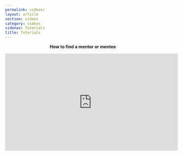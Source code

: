 ```yaml
---
permalink: videos/
layout: article
section: videos
category: videos
sidenav: Tutorials
title: Tutorials
---
```

<p align="center"><b>How to find a mentor or mentee</b></p>

<p align="center"> 
  <iframe width="560" height="315" src="https://www.youtube.com/embed/qPf3vEWPbPU" title="YouTube video player" frameborder="0" allow="accelerometer; autoplay; clipboard-write; encrypted-media; gyroscope; picture-in-picture" allowfullscreen></iframe>
  </p>
